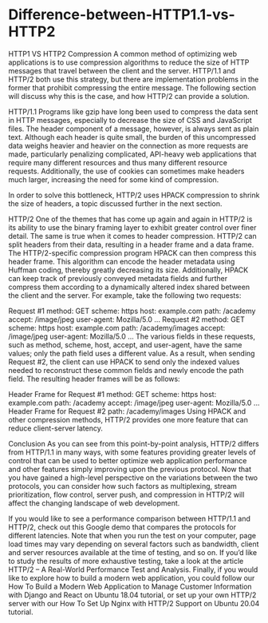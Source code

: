 # Difference-between-HTTP1.1-vs-HTTP2
HTTP1 VS HTTP2
Compression
A common method of optimizing web applications is to use compression algorithms to reduce the size of HTTP messages that travel between the client and the server. HTTP/1.1 and HTTP/2 both use this strategy, but there are implementation problems in the former that prohibit compressing the entire message. The following section will discuss why this is the case, and how HTTP/2 can provide a solution.

HTTP/1.1
Programs like gzip have long been used to compress the data sent in HTTP messages, especially to decrease the size of CSS and JavaScript files. The header component of a message, however, is always sent as plain text. Although each header is quite small, the burden of this uncompressed data weighs heavier and heavier on the connection as more requests are made, particularly penalizing complicated, API-heavy web applications that require many different resources and thus many different resource requests. Additionally, the use of cookies can sometimes make headers much larger, increasing the need for some kind of compression.

In order to solve this bottleneck, HTTP/2 uses HPACK compression to shrink the size of headers, a topic discussed further in the next section.

HTTP/2
One of the themes that has come up again and again in HTTP/2 is its ability to use the binary framing layer to exhibit greater control over finer detail. The same is true when it comes to header compression. HTTP/2 can split headers from their data, resulting in a header frame and a data frame. The HTTP/2-specific compression program HPACK can then compress this header frame. This algorithm can encode the header metadata using Huffman coding, thereby greatly decreasing its size. Additionally, HPACK can keep track of previously conveyed metadata fields and further compress them according to a dynamically altered index shared between the client and the server. For example, take the following two requests:

Request #1
method:		GET
scheme:		https
host:		example.com
path:		/academy
accept:		/image/jpeg
user-agent:	Mozilla/5.0 ...
Request #2
method:		GET
scheme:		https
host:		example.com
path:		/academy/images
accept:		/image/jpeg
user-agent:	Mozilla/5.0 ...
The various fields in these requests, such as method, scheme, host, accept, and user-agent, have the same values; only the path field uses a different value. As a result, when sending Request #2, the client can use HPACK to send only the indexed values needed to reconstruct these common fields and newly encode the path field. The resulting header frames will be as follows:

Header Frame for Request #1
method:		GET
scheme:		https
host:		example.com
path:		/academy
accept:		/image/jpeg
user-agent:	Mozilla/5.0 ...
Header Frame for Request #2
path:		/academy/images
Using HPACK and other compression methods, HTTP/2 provides one more feature that can reduce client-server latency.

Conclusion
As you can see from this point-by-point analysis, HTTP/2 differs from HTTP/1.1 in many ways, with some features providing greater levels of control that can be used to better optimize web application performance and other features simply improving upon the previous protocol. Now that you have gained a high-level perspective on the variations between the two protocols, you can consider how such factors as multiplexing, stream prioritization, flow control, server push, and compression in HTTP/2 will affect the changing landscape of web development.

If you would like to see a performance comparison between HTTP/1.1 and HTTP/2, check out this Google demo that compares the protocols for different latencies. Note that when you run the test on your computer, page load times may vary depending on several factors such as bandwidth, client and server resources available at the time of testing, and so on. If you’d like to study the results of more exhaustive testing, take a look at the article HTTP/2 – A Real-World Performance Test and Analysis. Finally, if you would like to explore how to build a modern web application, you could follow our How To Build a Modern Web Application to Manage Customer Information with Django and React on Ubuntu 18.04 tutorial, or set up your own HTTP/2 server with our How To Set Up Nginx with HTTP/2 Support on Ubuntu 20.04 tutorial.
